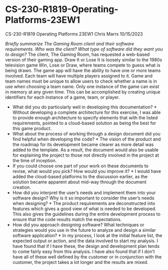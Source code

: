 # CS-230-R1819-Operating-Platforms-23EW1
CS-230-R1819 Operating Platforms 23EW1
Chris Marrs
10/15/2023

*Briefly summarize The Gaming Room client and their software requirements. Who was the client? What type of software did they want you to design?*
The client, The Gaming Room, has requested a web-based version of their gaming app.
Draw It or Lose It is loosely similar to the 1980s television game Win, Lose or Draw, where teams compete to guess what is being drawn. 
The game app will have the ability to have one or more teams involved. Each team will have multiple players assigned to it. Game and team names must be unique to allow users to check whether a name is in use when choosing a team name. Only one instance of the game can exist in memory at any given time. This can be accomplished by creating unique identifiers for each instance of a game, team, or player.
* What did you do particularly well in developing this documentation? *
Without developing a complete architecture for this exercise, I was able to provide enough architecture to specify elements that with the listed requirements, pointed to a cloud-based solution as being the best for this game product.
* What about the process of working through a design document did you find helpful when developing the code? *
The vision of the product and the roadmap for its development became clearer as more detail was added to the template.  As a result, the document would also be usable for explaining the project to those not directly involved in the project at the time of inception.
* If you could choose one part of your work on these documents to revise, what would you pick? How would you improve it? *
I would have added the cloud-based platforms to the discussion earlier, as the solution became apparent about mid-way through the document creation.
* How did you interpret the user’s needs and implement them into your software design? Why is it so important to consider the user’s needs when designing? *
The product requirements are deconstructed into features which gives a good view of what is needed to be developed.  This also gives the guidelines during the entire development process to ensure that the code results match the expectations.
* How did you approach designing software? What techniques or strategies would you use in the future to analyze and design a similar software application? *
In my process, I look at the initial feature list, the expected output or action, and the data involved to start my analysis.  I have found that if I have these, the design and development plan tends to come fairly easy from this analysis.  I have also found that if I don’t have all of these well defined by the customer or in conjunction with the customer, the project takes a lot longer and the results are mixed.
